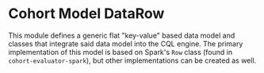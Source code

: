 # Cohort Model DataRow

This module defines a generic flat "key-value" based data model and classes that integrate said data model into the CQL engine.
The primary implementation of this model is based on Spark's `Row` class (found in `cohort-evaluator-spark`), but other implementations can be created as well.
